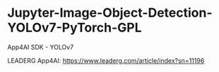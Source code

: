 # Jupyter-Image-Object-Detection-YOLOv7-PyTorch-GPL
App4AI SDK - YOLOv7

LEADERG App4AI: https://www.leaderg.com/article/index?sn=11196

